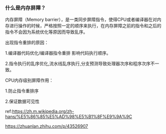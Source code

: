 ### 什么是内存屏障？

内存屏障（Memory barrier），是一类同步屏障指令，使得CPU或者编译器在对内存进行操作的时候，严格按照一定的顺序来执行，在内存屏障之前的指令和之后的指令不会因为系统优化等原因而导致乱序。

出现指令重排的原因：

1.编译器代码优化/编译器指令重排 影响代码执行顺序。

2.指令执行的乱序优化,流水线乱序执行,分支预测导致处理器次序和程序次序不一致。

CPU内存级别屏障作用：

1.防止指令重排序

2.保证数据可见性



ref:https://zh.m.wikipedia.org/zh-hans/%E5%86%85%E5%AD%98%E5%B1%8F%E9%9A%9C

https://zhuanlan.zhihu.com/p/43526907